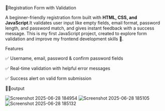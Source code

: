 📝Registration Form with Validation

A beginner-friendly registration form built with **HTML, CSS, and JavaScript**.It validates user input like empty fields, email format, password length, and password match, and gives instant feedback with a success message.
This is my first JavaScript project, created to explore form validation and improve my frontend development skills 🚀.

Features

✅ Username, email, password & confirm password fields

✅ Real-time validation with helpful error messages

✅ Success alert on valid form submission

👨‍💻output

![Screenshot 2025-06-28 184954](https://github.com/user-attachments/assets/2ec87407-50ac-43a9-8e66-a5e64a5d5498)
![Screenshot 2025-06-28 185105](https://github.com/user-attachments/assets/1f82a4ac-b50d-4c58-9fa3-bf1ec719a6c1)
![Screenshot 2025-06-28 185132](https://github.com/user-attachments/assets/ba70a3a5-7fa8-49e9-85d6-3f78713ef8d1)



